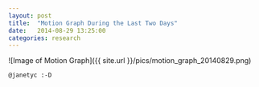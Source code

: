 ```yaml
---
layout: post
title:  "Motion Graph During the Last Two Days"
date:   2014-08-29 13:25:00
categories: research
---
```

![Image of Motion Graph]({{ site.url }}/pics/motion_graph_20140829.png)

`@janetyc :-D`
